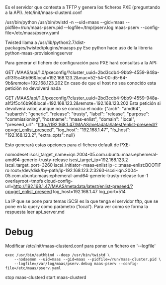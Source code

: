 Es el servidor que contesta a TFTP y genera los ficheros PXE (preguntando a la API).
/etc/init/maas-clusterd.conf


/usr/bin/python /usr/bin/twistd -n --uid=maas --gid=maas --pidfile=/run/maas-pserv.pid --logfile=/tmp/pserv.log maas-pserv --config-file=/etc/maas/pserv.yaml

Twisted llama a /usr/lib/python2.7/dist-packages/twisted/plugins/maasps.py
Ese python hace uso de la libreria python-maas-provisioningserver

Para generar el fichero de configuración para PXE hará consultas a la API:

GET /MAAS/api/1.0/pxeconfig/?cluster_uuid=2bd3cdb4-9bb9-4559-948a-a1f3f5c46b96&local=192.168.123.2&mac=52-54-00-d5-64-9b&remote=192.168.123.202
  En caso de que el host no sea conocido esta petición no devolverá nada

GET /MAAS/api/1.0/pxeconfig/?cluster_uuid=2bd3cdb4-9bb9-4559-948a-a1f3f5c46b96&local=192.168.123.2&remote=192.168.123.202
  Esta petición si devolverá valor, aunque no se conozca el nodo:
{"arch": "amd64", "subarch": "generic", "release": "trusty", "label": "release", "purpose": "commissioning", "hostname": "maas-enlist", "domain": "local", "preseed_url": "http://192.168.1.47/MAAS/metadata/latest/enlist-preseed/?op=get_enlist_preseed", "log_host": "192.168.1.47", "fs_host": "192.168.123.2", "extra_opts": null}

Esto generará estas opciones para el fichero default de PXE:

nomodeset iscsi_target_name=iqn.2004-05.com.ubuntu:maas:ephemeral-amd64-generic-trusty-release iscsi_target_ip=192.168.123.2 iscsi_target_port=3260 iscsi_initiator=maas-enlist ip=::::maas-enlist:BOOTIF ro root=/dev/disk/by-path/ip-192.168.123.2:3260-iscsi-iqn.2004-05.com.ubuntu:maas:ephemeral-amd64-generic-trusty-release-lun-1 overlayroot=tmpfs cloud-config-url=http://192.168.1.47/MAAS/metadata/latest/enlist-preseed/?op=get_enlist_preseed log_host=192.168.1.47 log_port=514


La IP que se pone para temas iSCSI es la que tenga el servidor tftp, que se pone en la query como parámetro ('local').
Para ver como se forma la respuesta leer api_server.md


# Debug
Modificar /etc/init/maas-clusterd.conf para poner un fichero en '--logfile'

    exec /usr/bin/authbind --deep /usr/bin/twistd \
        --nodaemon --uid=maas --gid=maas --pidfile=/run/maas-cluster.pid \
        --logfile=/var/log/maas/pserv.debug maas-pserv --config-file=/etc/maas/pserv.yaml

stop maas-clusterd
start maas-clusterd
